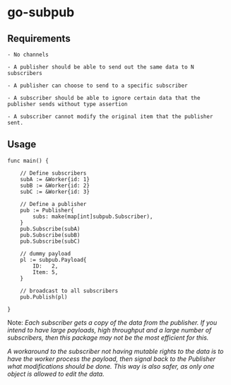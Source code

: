 # go-subpub

## Requirements

    - No channels

    - A publisher should be able to send out the same data to N subscribers

    - A publisher can choose to send to a specific subscriber

    - A subscriber should be able to ignore certain data that the publisher sends without type assertion 

    - A subscriber cannot modify the original item that the publisher sent.

## Usage
```
func main() {

	// Define subscribers
	subA := &Worker{id: 1}
	subB := &Worker{id: 2}
	subC := &Worker{id: 3}

	// Define a publisher
	pub := Publisher{
		subs: make(map[int]subpub.Subscriber),
	}
	pub.Subscribe(subA)
	pub.Subscribe(subB)
	pub.Subscribe(subC)

	// dummy payload
	pl := subpub.Payload{
		ID:   2,
		Item: 5,
	}

	// broadcast to all subscribers
	pub.Publish(pl)

}
```

Note: 
_Each subscriber gets a *copy* of the data from the publisher. If you intend to have large payloads, high throughput and a large number of subscribers, then this package may not be the most efficient for this._

_A workaround to the subscriber not having mutable rights to the data is to have the worker process the payload, then signal back to the Publisher what modifications should be done. This way is also safer, as only one object is allowed to edit the data._
